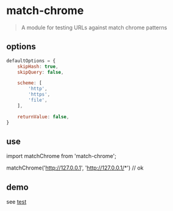 # match-chrome

> A module for testing URLs against match chrome patterns

## options

```javascript
defaultOptions = {
	skipHash: true,
	skipQuery: false,

	scheme: [
		'http',
		'https',
		'file',
	],

	returnValue: false,
}
```

## use

import matchChrome from 'match-chrome';

matchChrome('http://127.0.0.1', 'http://127.0.0.1/*') // ok

## demo

see [test](test/)
